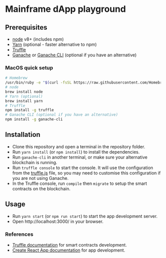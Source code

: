 # Mainframe dApp playground

## Prerequisites

* [node](https://nodejs.org/en/) v8+ (includes npm)
* [Yarn](https://yarnpkg.com/lang/en/) (optional - faster alternative to npm)
* [Truffle](http://truffleframework.com/docs/getting_started/installation)
* [Ganache](http://truffleframework.com/ganache/) or [Ganache CLI](https://github.com/trufflesuite/ganache-cli) (optional if you have an alternative)

### MacOS quick setup

```sh
# Homebrew
/usr/bin/ruby -e "$(curl -fsSL https://raw.githubusercontent.com/Homebrew/install/master/install)"
# node
brew install node
# Yarn (optional)
brew install yarn
# Truffle
npm install -g truffle
# Ganache CLI (optional if you have an alternative)
npm install -g ganache-cli
```

## Installation

* Clone this repository and open a terminal in the repository folder.
* Run `yarn install` (or `npm install`) to install the dependencies.
* Run `ganache-cli` in another terminal, or make sure your alternative blockchain is running.
* Run `truffle console` to start the console. It will use the configuration from the [truffle.js](truffle.js) file, so you may need to customise this configuration if you are not using Ganache.
* In the Truffle console, run `compile` then `migrate` to setup the smart contracts on the blockchain.

## Usage

* Run `yarn start` (or `npm run start`) to start the app development server.
* Open http://localhost:3000/ in your browser.

### References

* [Truffle documentation](http://truffleframework.com/docs/) for smart contracts development.
* [Create React App documentation](https://github.com/facebook/create-react-app) for app development.

